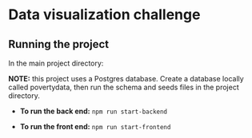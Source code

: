 # Data visualization challenge 

## Running the project

In the main project directory: 

**NOTE:** this project uses a Postgres database. Create a database locally called povertydata, then run the schema and seeds files in the project directory.

- **To run the back end:** `npm run start-backend`

- **To run the front end:** `npm run start-frontend`